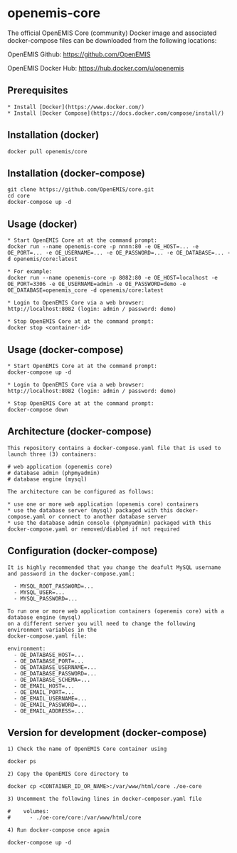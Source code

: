 # openemis-core

The official OpenEMIS Core (community) Docker image and associated docker-compose files can be downloaded from the following locations:
 
OpenEMIS Github:
https://github.com/OpenEMIS
 
OpenEMIS Docker Hub:
https://hub.docker.com/u/openemis

## Prerequisites

    * Install [Docker](https://www.docker.com/)
    * Install [Docker Compose](https://docs.docker.com/compose/install/)

## Installation (docker)

    docker pull openemis/core

## Installation (docker-compose)

    git clone https://github.com/OpenEMIS/core.git
    cd core
    docker-compose up -d

## Usage (docker)

    * Start OpenEMIS Core at at the command prompt:
    docker run --name openemis-core -p nnnn:80 -e OE_HOST=... -e OE_PORT=... -e OE_USERNAME=... -e OE_PASSWORD=... -e OE_DATABASE=... -d openemis/core:latest 

    * For example:
    docker run --name openemis-core -p 8082:80 -e OE_HOST=localhost -e OE_PORT=3306 -e OE_USERNAME=admin -e OE_PASSWORD=demo -e OE_DATABASE=openemis_core -d openemis/core:latest 
    
    * Login to OpenEMIS Core via a web browser:
    http://localhost:8082 (login: admin / password: demo)

    * Stop OpenEMIS Core at at the command prompt:
    docker stop <container-id>    

## Usage (docker-compose)

    * Start OpenEMIS Core at at the command prompt:
    docker-compose up -d
    
    * Login to OpenEMIS Core via a web browser:
    http://localhost:8082 (login: admin / password: demo)

    * Stop OpenEMIS Core at at the command prompt:
    docker-compose down
    
## Architecture (docker-compose)

    This repository contains a docker-compose.yaml file that is used to launch three (3) containers:
    
    # web application (openemis core)    
    # database admin (phpmyadmin)
    # database engine (mysql)
    
    The architecture can be configured as follows:
    
    * use one or more web application (openemis core) containers
    * use the database server (mysql) packaged with this docker-compose.yaml or connect to another database server
    * use the database admin console (phpmyadmin) packaged with this docker-compose.yaml or removed/diabled if not required

## Configuration (docker-compose)

    It is highly recommended that you change the deafult MySQL username and password in the docker-compose.yaml:
    
      - MYSQL_ROOT_PASSWORD=...
      - MYSQL_USER=...
      - MYSQL_PASSWORD=...
    
    To run one or more web application containers (openemis core) with a database engine (mysql) 
    on a different server you will need to change the following environment variables in the
    docker-compose.yaml file:
    
    environment:
      - OE_DATABASE_HOST=...
      - OE_DATABASE_PORT=... 
      - OE_DATABASE_USERNAME=...
      - OE_DATABASE_PASSWORD=...
      - OE_DATABASE_SCHEMA=...
      - OE_EMAIL_HOST=...
      - OE_EMAIL_PORT=... 
      - OE_EMAIL_USERNAME=...
      - OE_EMAIL_PASSWORD=...
      - OE_EMAIL_ADDRESS=...

## Version for development (docker-compose)

    1) Check the name of OpenEMIS Core container using 

```
docker ps
```

    2) Copy the OpenEMIS Core directory to

```
docker cp <CONTAINER_ID_OR_NAME>:/var/www/html/core ./oe-core
```

    3) Uncomment the following lines in docker-composer.yaml file
     
```
#    volumes:
#      - ./oe-core/core:/var/www/html/core
```
    
    4) Run docker-compose once again

```
docker-compose up -d
```
